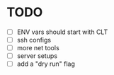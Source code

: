 # TODO

- [ ] ENV vars should start with CLT
- [ ] ssh configs
- [ ] more net tools
- [ ] server setups
- [ ] add a "dry run" flag
